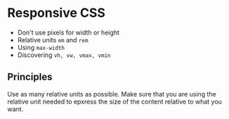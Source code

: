 # Responsive CSS

- Don't use pixels for width or height
- Relative units `em` and `rem`
- Using `max-width`
- Discovering `vh, vw, vmax, vmin`

## Principles

Use as many relative units as possible.
Make sure that you are using the relative unit needed to epxress the size of the content relative to what you want.
